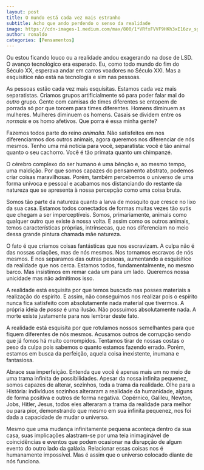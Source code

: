 ```yaml
---
layout: post
title: O mundo está cada vez mais estranho
subtitle: Acho que ando perdendo o senso da realidade
image: https://cdn-images-1.medium.com/max/800/1*VRfxFVVF9HKh3xE16zv_sg.jpeg
author: ronaldo
categories: [Pensamentos]
---
```


Ou estou ficando louco ou a realidade andou exagerando na dose de
LSD. O avanço tecnológico era esperado. Eu, como todo mundo do fim do
Século XX, esperava andar em carros voadores no Século XXI. Mas a
esquisitice não está na tecnologia e sim nas pessoas.

As pessoas estão cada vez mais esquisitas. Estamos cada vez mais
separatistas. Criamos grupos artificialmente só para poder falar mal
do *outro* grupo. Gente com camisas de times diferentes se entopem de
porrada só por que torcem para times diferentes. Homens diminuem as
mulheres. Mulheres diminuem os homens. Casais se dividem entre os
*normais* e os homo afetivos. Que porra é essa minha gente?

Fazemos todos parte do reino *animalia*. Não satisfeitos em nos
diferenciarmos dos outros animais, agora queremos nos diferenciar de
nós mesmos. Tenho uma má notícia para você, separatista: você é tão
animal quanto o seu cachorro. Você é tão primata quanto um chimpanzé.

O cérebro complexo do ser humano é uma bênção e, ao mesmo tempo, uma
maldição. Por que somos capazes do pensamento abstrato, podemos criar
coisas maravilhosas. Porém, também percebemos o universo de uma forma
unívoca e pessoal e acabamos nos distanciando do restante da natureza
que se apresenta à nossa percepção como uma coisa bruta.

Somos tão parte da natureza quanto a larva de mosquito que cresce no
lixo da sua casa. Estamos todos conectados de formas muitas vezes tão
sutis que chegam a ser imperceptíveis. Somos, primariamente, animais
como qualquer outro que existe à nossa volta. E assim como os outros
animais, temos características próprias, intrínsecas, que nos
diferenciam no meio dessa grande pintura chamada mãe natureza.

O fato é que criamos coisas fantásticas que nos escravizam. A culpa
não é das nossas criações, mas de nós mesmos. Nos tornamos escravos de
nós mesmos. E nos separamos das outras pessoas, aumentando a
esquisitice da realidade que nos cerca. Estamos todos,
fundamentalmente, no mesmo barco. Mas insistimos em remar cada um para
um lado. Queremos nossa unicidade mas não admitimos isso.

A realidade está esquisita por que temos buscado nas posses materiais
a realização do espírito. E assim, não conseguimos nos realizar pois o
espírito nunca fica satisfeito com absolutamente nada material que
tivermos. A própria ideia de *posse* é uma ilusão. Não possuímos
absolutamente nada. A morte existe justamente para nos lembrar deste
fato.

A realidade está esquisita por que rotulamos nossos semelhantes para
que fiquem diferentes de nós mesmos. Acusamos outros de corrupção
sendo que já fomos há muito corrompidos. Tentamos tirar de nossas
costas o peso da culpa pois sabemos o quanto estamos fazendo
errado. Porém, estamos em busca da perfeição, aquela coisa
inexistente, inumana e fantasiosa.

Abrace sua imperfeição. Entenda que você é apenas mais um no meio de
uma trama infinita de possibilidades. Apesar da nossa infinita
pequenez, somos capazes de alterar, sozinhos, toda a trama da
realidade. Olhe para a História: indivíduos sozinhos alteraram a
realidade da humanidade, alguns de forma positiva e outros de forma
negativa. Copérnico, Galileu, Newton, Jobs, Hitler, Jesus, todos eles
alteraram a trama da realidade para melhor ou para pior, demonstrando
que mesmo em sua infinita pequenez, nos foi dada a capacidade de mudar
o universo.

Mesmo que uma mudança infinitamente pequena aconteça dentro da sua
casa, suas implicações alastram-se por uma teia inimaginável de
coincidências e eventos que podem ocasionar na disrupção de algum
evento do outro lado da galáxia. Relacionar essas coisas nos é
humanamente impossível. Mas é assim que o universo colocado diante de
nós funciona.

